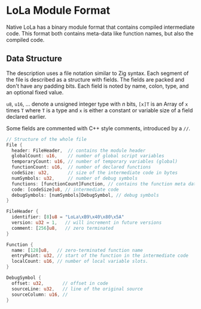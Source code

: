 #  LoLa Module Format

Native LoLa has a binary module format that contains compiled intermediate code. This format both contains meta-data like function names, but also the compiled code.

## Data Structure

The description uses a file notation similar to Zig syntax. Each segment of the file is described as a structure with fields. The fields are packed and don't have any padding bits. Each field is noted by name, colon, type, and an optional fixed value.

 `u8`, `u16`, … denote a unsigned integer type with *n* bits, `[x]T` is an Array of `x` times `T` where `T` is a type and `x` is either a constant or variable size of a field declared earlier.

Some fields are commented with C++ style comments, introduced by a `//`.

```rust
// Structure of the whole file
File {
  header: FileHeader,  // contains the module header
  globalCount: u16,    // number of global script variables
  temporaryCount: u16, // number of temporary variables (global)
  functionCount: u16,  // number of declared functions
  codeSize: u32,       // size of the intermediate code in bytes
  numSymbols: u32,     // number of debug symbols
  functions: [functionCount]Function, // contains the function meta data
  code: [codeSize]u8, // intermediate code
  debugSymbols: [numSymbols]DebugSymbol, // debug symbols
}

FileHeader {
  identifier: [8]u8 = "LoLa\xB9\x40\x80\x5A"
  version: u32 = 1,   // will increment in future versions
  comment: [256]u8,   // zero terminated
}

Function {
  name: [128]u8,   // zero-terminated function name
  entryPoint: u32, // start of the function in the intermediate code
  localCount: u16, // number of local variable slots.
}

DebugSymbol {
  offset: u32,       // offset in code
  sourceLine: u32,   // line of the original source
  sourceColumn: u16, // 
}
```

